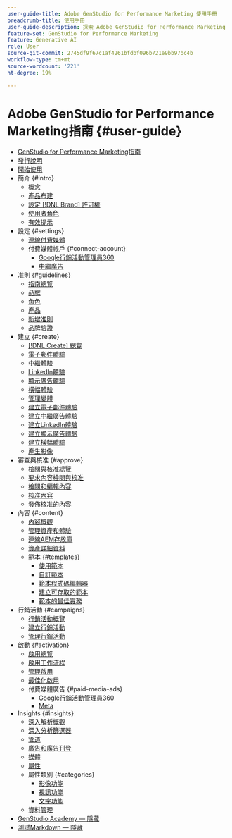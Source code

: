```yaml
---
user-guide-title: Adobe GenStudio for Performance Marketing 使用手冊
breadcrumb-title: 使用手冊
user-guide-description: 探索 Adobe GenStudio for Performance Marketing 的功能。了解如何快速建立符合品牌形象的資產、產生變化版本並最佳化體驗。
feature-set: GenStudio for Performance Marketing
feature: Generative AI
role: User
source-git-commit: 2745df9f67c1af4261bfdbf096b721e9bb97bc4b
workflow-type: tm+mt
source-wordcount: '221'
ht-degree: 19%

---
```



# Adobe GenStudio for Performance Marketing指南 {#user-guide}

+ [GenStudio for Performance Marketing指南](home.md)
+ [發行說明](release-notes.md)
+ [開始使用](get-started.md)
+ 簡介 {#intro}
   + [概念](concepts.md)
   + [產品布建](product-provisioning.md)
   + [設定 [!DNL Brand] 許可權](configure-brand-permissions.md)
   + [使用者角色](user-roles.md)
   + [有效提示](effective-prompts.md)
+ 設定 {#settings}
   + [連線付費媒體](connectors/connect-channel.md)
   + 付費媒體帳戶 {#connect-account}
      + [Google行銷活動管理員360](connectors/google-cm360.md)
      + [中繼廣告](connectors/meta-ads.md)
+ 准則 {#guidelines}
   + [指南總覽](guidelines/overview.md)
   + [品牌](guidelines/brands.md)
   + [角色](guidelines/personas.md)
   + [產品](guidelines/products.md)
   + [新增准則](guidelines/add-guidelines.md)
   + [品牌驗證](guidelines/brand-validation.md)
+ 建立 {#create}
   + [[!DNL Create] 總覽](create/overview.md)
   + [電子郵件體驗](create/email-experiences.md)
   + [中繼體驗](create/meta-experiences.md)
   + [LinkedIn體驗](create/linkedin-experiences.md)
   + [顯示廣告體驗](create/display-ad-experiences.md)
   + [橫幅體驗](create/banner-experiences.md)
   + [管理變體](create/manage-variants.md)
   + [建立電子郵件體驗](create/create-email-experience.md)
   + [建立中繼廣告體驗](create/create-meta-ad.md)
   + [建立LinkedIn體驗](create/create-linkedin.md)
   + [建立顯示廣告體驗](create/create-display-ad.md)
   + [建立橫幅體驗](create/create-banner-experience.md)
   + [產生影像](create/generate-assets.md)
+ 審查與核准 {#approve}
   + [檢閱與核准總覽](approvals/overview.md)
   + [要求內容檢閱與核准](approvals/request-review.md)
   + [檢閱和編輯內容](approvals/review-and-edit.md)
   + [核准內容](approvals/approve-content.md)
   + [發佈核准的內容](approvals/publish-content.md)
+ 內容 {#content}
   + [內容概觀](content/overview.md)
   + [管理資產和體驗](content/manage-assets.md)
   + [連線AEM存放庫](content/connect-aem-repo.md)
   + [資產詳細資料](content/asset-details.md)
   + 範本 {#templates}
      + [使用範本](content/use-templates.md)
      + [自訂範本](content/customize-template.md)
      + [範本程式碼編輯器](content/code-editor.md)
      + [建立可存取的範本](content/accessibility-for-templates.md)
      + [範本的最佳實務](content/best-practices-for-templates.md)
+ 行銷活動 {#campaigns}
   + [行銷活動概覽](campaigns/overview.md)
   + [建立行銷活動](campaigns/create-campaign.md)
   + [管理行銷活動](campaigns/manage-campaign.md)
+ 啟動 {#activation}
   + [啟用總覽](activation/overview.md)
   + [啟用工作流程](activation/create-activation.md)
   + [管理啟用](activation/manage-activations.md)
   + [最佳化啟用](activation/troubleshooting.md)
   + 付費媒體廣告 {#paid-media-ads}
      + [Google行銷活動管理員360](activation/activate-cm360-ad.md)
      + [Meta](activation/activate-meta-ad.md)
+ Insights {#insights}
   + [深入解析概觀](insights/overview.md)
   + [深入分析篩選器](insights/filter-views.md)
   + [管道](insights/channels.md)
   + [廣告和廣告刊登](insights/ads.md)
   + [媒體](insights/media.md)
   + [屬性](insights/attributes.md)
   + 屬性類別 {#categories}
      + [影像功能](insights/image-features.md)
      + [視訊功能](insights/video-features.md)
      + [文字功能](insights/text-features.md)
   + [資料管理](insights/data-management.md)
+ [GenStudio Academy — 隱藏](genstudioacademy.md)
+ [測試Markdown — 隱藏](test-markdown.md)
